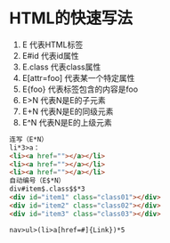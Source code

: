# HTML的快速写法

1. E 代表HTML标签
2. E#id 代表id属性
3. E.class 代表class属性
4. E[attr=foo] 代表某一个特定属性
5. E{foo} 代表标签包含的内容是foo
6. E>N 代表N是E的子元素
7. E+N  代表N是E的同级元素
8. E^N  代表N是E的上级元素

```html
连写（E*N）
li*3>a：
<li><a href=""></a></li>
<li><a href=""></a></li>
<li><a href=""></a></li>
自动编号（E$*N）
div#item$.class$$*3
<div id="item1" class="class01"></div>
<div id="item2" class="class02"></div>
<div id="item3" class="class03"></div>
```

```html
nav>ul>(li>a[href=#]{Link})*5
```

